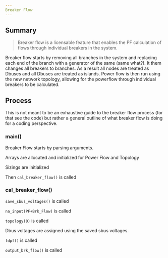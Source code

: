 ```yaml
---
Breaker Flow
---
```


## Summary

> Breaker flow is a licensable feature that enables the PF calculation of flows through individual breakers in the system.  


Breaker flow starts by removing all branches in the system and replacing each end of the branch with a generator of the same (same what?).  It them changes all breakers to branches.  As a result all nodes are treated as Dbuses and all Dbuses are treated as islands.  Power flow is then run using the new network topology, allowing for the powerflow through individual breakers to be calculated.


## Process

This is not meant to be an exhaustive guide to the breaker flow process (for that see the code) but rather a general outline of what breaker flow is doing for a coding perspective.


### main()


Breaker Flow starts by parsing arguments.  

Arrays are allocated and initialized for Power Flow and Topology

Sizings are initialized

Then `cal_breaker_flow()` is called


### cal\_breaker\_flow()

`save_sbus_voltages()` is called

`na_input(PF+Brk_Flow)` is called

`topology(0)` is called

Dbus voltages are assigned using the saved sbus voltages.

`fdpf()` is called

`output_brk_flow()` is called
